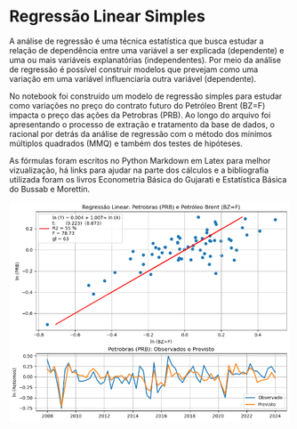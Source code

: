 # Regressão Linear Simples

A análise de regressão é uma técnica estatística que busca estudar a relação de dependência entre uma variável a ser explicada (dependente) e uma ou mais variáveis explanatórias (independentes). Por meio da análise de regressão é possível construir modelos que prevejam como uma variação em uma variável influenciaria outra variável (dependente).

No notebook foi construído um modelo de regressão simples para estudar como variações no preço do contrato futuro do Petróleo Brent (BZ=F) impacta o preço das ações da Petrobras (PRB). Ao longo do arquivo foi apresentando o processo de extração e tratamento da base de dados, o racional por detrás da análise de regressão com o método dos mínimos múltiplos quadrados (MMQ) e também dos testes de hipóteses. 

As fórmulas foram escritos no Python Markdown em Latex para melhor vizualização, há links para ajudar na parte dos cálculos e a bibliografia utilizada foram os livros Econometria Básica do Gujarati e Estatística Básica do Bussab e Morettin. 

![Modelo de Regressao](https://github.com/emanuelprd/Regressao-Linear/blob/main/Regressao_PRB.BZ=F)
